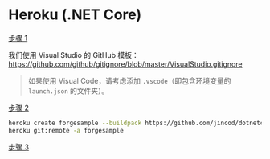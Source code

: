 # Heroku (.NET Core)

[步骤 1](/zh-CN/deployment/heroku/heroku_step1.md ':include :type=markdown')

我们使用 Visual Studio 的 GitHub 模板：https://github.com/github/gitignore/blob/master/VisualStudio.gitignore

> 如果使用 Visual Code，请考虑添加 `.vscode`（即包含环境变量的 `launch.json` 的文件夹）。

[步骤 2](/zh-CN/deployment/heroku/heroku_step2.md ':include :type=markdown')

```bash
heroku create forgesample --buildpack https://github.com/jincod/dotnetcore-buildpack.git
heroku git:remote -a forgesample
```

[步骤 3](/zh-CN/deployment/heroku/heroku_step3.md ':include :type=markdown')